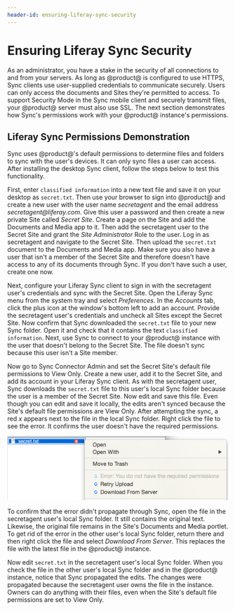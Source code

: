 ```yaml
---
header-id: ensuring-liferay-sync-security
---
```


# Ensuring Liferay Sync Security

As an administrator, you have a stake in the security of all connections to and
from your servers. As long as @product@ is configured to use HTTPS, Sync clients
use user-supplied credentials to communicate securely. Users can only access the
documents and Sites they're permitted to access. To support Security Mode in the
Sync mobile client and securely transmit files, your @product@ server must also
use SSL. The next section demonstrates how Sync's permissions work with your
@product@ instance's permissions. 

## Liferay Sync Permissions Demonstration

Sync uses @product@'s default permissions to determine files and folders to sync
with the user's devices. It can only sync files a user can access. After
installing the desktop Sync client, follow the steps below to test this
functionality. 

First, enter `classified information` into a new text file and save it on your
desktop as `secret.txt`. Then use your browser to sign into @product@
and create a new user with the user name *secretagent* and the email address
*secretagent\@liferay.com*. Give this user a password and then create a new
private Site called *Secret Site*. Create a page on the Site and add the
Documents and Media app to it. Then add the secretagent user to the Secret Site
and grant the *Site Administrator* Role to the user. Log in as secretagent and
navigate to the Secret Site. Then upload the `secret.txt` document to the
Documents and Media app. Make sure you also have a user that isn't a member of
the Secret Site and therefore doesn't have access to any of its documents
through Sync. If you don't have such a user, create one now. 

Next, configure your Liferay Sync client to sign in with the secretagent user's
credentials and sync with the Secret Site. Open the Liferay Sync menu from the
system tray and select *Preferences*. In the *Accounts* tab, click the plus icon
at the window's bottom left to add an account. Provide the secretagent user's
credentials and uncheck all Sites except the Secret Site. Now confirm that Sync
downloaded the `secret.txt` file to your new Sync folder. Open it and check that
it contains the text `classified information`. Next, use Sync to connect to your
@product@ instance with the user that doesn't belong to the Secret Site. The
file doesn't sync because this user isn't a Site member. 

Now go to Sync Connector Admin and set the Secret Site's default file
permissions to View Only. Create a new user, add it to the Secret Site, and add
its account in your Liferay Sync client. As with the secretagent user, Sync
downloads the `secret.txt` file to this user's local Sync folder because the
user is a member of the Secret Site. Now edit and save this file. Even though
you can edit and save it locally, the edits aren't synced because the Site's
default file permissions are View Only. After attempting the sync, a red *x*
appears next to the file in the local Sync folder. Right click the file to see
the error. It confirms the user doesn't have the required permissions. 

![Figure 1: The upload error occurs because the user only has permission to view files.](../../../../images/sync-file-permissions-error.png)

To confirm that the error didn't propagate through Sync, open the file in the 
secretagent user's local Sync folder. It still contains the original text. 
Likewise, the original file remains in the Site's Documents and Media portlet. 
To get rid of the error in the other user's local Sync folder, return there and 
then right click the file and select *Download From Server*. This replaces the 
file with the latest file in the @product@ instance. 

Now edit `secret.txt` in the secretagent user's local Sync folder. When you
check the file in the other user's local Sync folder and in the @product@ 
instance, notice that Sync propagated the edits. The changes were propagated 
because the secretagent user owns the file in the instance. Owners can do 
anything with their files, even when the Site's default file permissions are set 
to View Only. 
